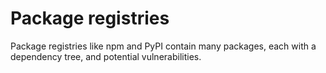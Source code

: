 # Package registries

Package registries like npm and PyPI contain many packages, each with a dependency tree, and potential vulnerabilities.